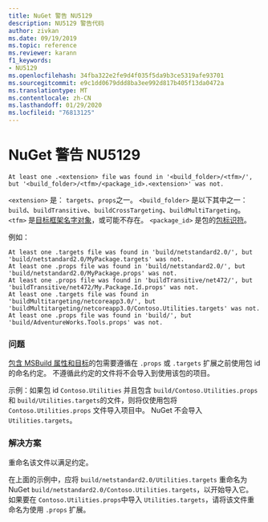 ```yaml
---
title: NuGet 警告 NU5129
description: NU5129 警告代码
author: zivkan
ms.date: 09/19/2019
ms.topic: reference
ms.reviewer: karann
f1_keywords:
- NU5129
ms.openlocfilehash: 34fba322e2fe9d4f035f5da9b3ce5319afe93701
ms.sourcegitcommit: e9c1dd0679ddd8ba3ee992d817b405f13da0472a
ms.translationtype: MT
ms.contentlocale: zh-CN
ms.lasthandoff: 01/29/2020
ms.locfileid: "76813125"
---
```

# <a name="nuget-warning-nu5129"></a>NuGet 警告 NU5129

```
At least one .<extension> file was found in '<build_folder>/<tfm>/', but '<build_folder>/<tfm>/<package_id>.<extension>' was not.
```

`<extension>` 是： `targets`、`props`之一。
`<build_folder>` 是以下其中之一： `build`、`buildTransitive`、`buildCrossTargeting`、`buildMultiTargeting`。
`<tfm>` 是[目标框架名字对象](../target-frameworks.md)，或可能不存在。
`<package_id>` 是包的[包标识符](../nuspec.md#id)。

例如：

```
At least one .targets file was found in 'build/netstandard2.0/', but 'build/netstandard2.0/MyPackage.targets' was not.
At least one .props file was found in 'build/netstandard2.0/', but 'build/netstandard2.0/MyPackage.props' was not.
At least one .props file was found in 'buildTransitive/net472/', but 'buildTransitive/net472/My.Package.Id.props' was not.
At least one .targets file was found in 'buildMultitargeting/netcoreapp3.0/', but 'buildMultitargeting/netcoreapp3.0/Contoso.Utilities.targets' was not.
At least one .props file was found in 'build/', but 'build/AdventureWorks.Tools.props' was not.
```

### <a name="issue"></a>问题

[包含 MSBuild 属性和目标](../../create-packages/creating-a-package.md#include-msbuild-props-and-targets-in-a-package)的包需要遵循在 `.props` 或 `.targets` 扩展之前使用包 id 的命名约定。 不遵循此约定的文件将不会导入到使用该包的项目。

示例：如果包 id `Contoso.Utilities` 并且包含 `build/Contoso.Utilities.props` 和 `build/Utilities.targets`的文件，则将仅使用包将 `Contoso.Utilities.props` 文件导入项目中。 NuGet 不会导入 `Utilities.targets`。

### <a name="solution"></a>解决方案

重命名该文件以满足约定。

在上面的示例中，应将 `build/netstandard2.0/Utilities.targets` 重命名为 NuGet `build/netstandard2.0/Contoso.Utilities.targets`，以开始导入它。 如果要在 `Contoso.Utilities.props`中导入 `Utilities.targets`，请将该文件重命名为使用 `.props` 扩展。
